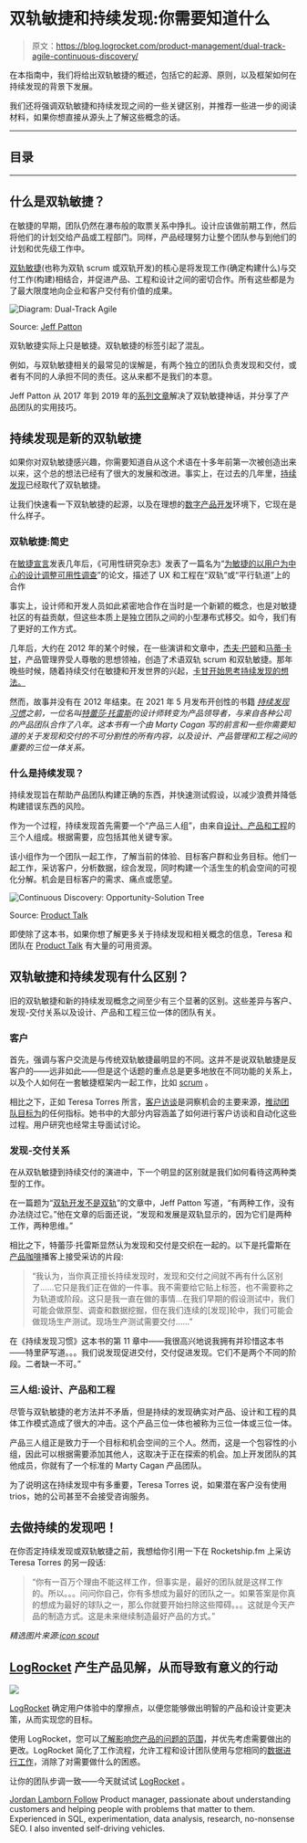 # 双轨敏捷和持续发现:你需要知道什么

> 原文：<https://blog.logrocket.com/product-management/dual-track-agile-continuous-discovery/>

在本指南中，我们将给出双轨敏捷的概述，包括它的起源、原则，以及框架如何在持续发现的背景下发展。

我们还将强调双轨敏捷和持续发现之间的一些关键区别，并推荐一些进一步的阅读材料，如果你想直接从源头上了解这些概念的话。

* * *

## 目录

* * *

## 什么是双轨敏捷？

在敏捷的早期，团队仍然在瀑布般的取票关系中挣扎。设计应该做前期工作，然后将他们的计划交给产品或工程部门。同样，产品经理努力让整个团队参与到他们的计划和优先级工作中。

[双轨敏捷](https://blog.logrocket.com/product-management/6-product-management-frameworks-you-should-know/#dual-track-agile)(也称为双轨 scrum 或双轨开发)的核心是将发现工作(确定构建什么)与交付工作(构建)相结合，并促进产品、工程和设计之间的密切合作。所有这些都是为了最大限度地向企业和客户交付有价值的成果。

![Diagram: Dual-Track Agile](img/79602d260f4ac6f8a6bc4017db799e03.png)

Source: [Jeff Patton](https://www.jpattonassociates.com/dual-track-development/)

双轨敏捷实际上只是敏捷。双轨敏捷的标签引起了混乱。

例如，与双轨敏捷相关的最常见的误解是，有两个独立的团队负责发现和交付，或者有不同的人承担不同的责任。这从来都不是我们的本意。

Jeff Patton 从 2017 年到 2019 年的[系列文章](https://www.jpattonassociates.com/dual-track-development/)解决了双轨敏捷神话，并分享了产品团队的实用技巧。

## 持续发现是新的双轨敏捷

如果你对双轨敏捷感兴趣，你需要知道自从这个术语在十多年前第一次被创造出来以来，这个总的想法已经有了很大的发展和改进。事实上，在过去的几年里，[持续发现](https://www.producttalk.org/continuous-discovery/)已经取代了双轨敏捷。

让我们快速看一下双轨敏捷的起源，以及在理想的[数字产品开发](https://blog.logrocket.com/product-management/product-managers-role-each-product-lifecycle-stage/)环境下，它现在是什么样子。

### 双轨敏捷:简史

在[敏捷宣言](https://blog.logrocket.com/product-management/four-agile-manifesto-values-explained/)发表几年后，《可用性研究杂志》发表了一篇名为“[为敏捷的以用户为中心的设计调整可用性调查](https://uxpajournal.org/wp-content/uploads/sites/7/pdf/JUS_Sy_May2007.pdf)”的论文，描述了 UX 和工程在“双轨”或“平行轨道”上的合作

事实上，设计师和开发人员如此紧密地合作在当时是一个新颖的概念，也是对敏捷社区的有益贡献，但这些本质上是独立团队之间的小型瀑布式移交。如今，我们有了更好的工作方式。

几年后，大约在 2012 年的某个时候，在一些演讲和文章中，[杰夫·巴顿](https://www.jpattonassociates.com/dual-track-development/#:~:text=it%20dual%2Dtrack-,Years%20ago,-%2C%20I%20was%20teaching)和[马蒂·卡甘](https://www.svpg.com/dual-track-agile/)，产品管理界受人尊敬的思想领袖，创造了术语双轨 scrum 和双轨敏捷。那年晚些时候，随着持续交付在敏捷和开发世界的兴起，[卡甘开始思考持续发现的想法。](https://www.svpg.com/continuous-discovery/)

然而，故事并没有在 2012 年结束。在 2021 年 5 月发布开创性的书籍 *[持续发现习惯](https://www.amazon.com/Continuous-Discovery-Habits-Discover-Products/dp/1736633309)之前，一位名叫[特蕾莎·托雷斯](https://www.producttalk.org/about/)的设计师转变为产品领导者，与来自各种公司的产品团队合作了八年。这本书有一个由 Marty Cagan 写的前言和一些你需要知道的关于发现和交付的不可分割性的所有内容，以及设计、产品管理和工程之间的重要的三位一体关系。*

### 什么是持续发现？

持续发现旨在帮助产品团队构建正确的东西，并快速测试假设，以减少浪费并降低构建错误东西的风险。

作为一个过程，持续发现首先需要一个“产品三人组”，由来自[设计、产品和工程](https://www.linkedin.com/pulse/take-product-triad-ownership-mapping-bhuvnesh-singh/)的三个人组成。根据需要，应包括其他关键专家。

该小组作为一个团队一起工作，了解当前的体验、目标客户群和业务目标。他们一起工作，采访客户，分析数据，综合发现，同时构建一个活生生的机会空间的可视化分解。机会是目标客户的需求、痛点或愿望。

![Continuous Discovery: Opportunity-Solution Tree](img/24861756a09b4872fda106f87a80e919.png)

Source: [Product Talk](https://www.producttalk.org/2021/08/product-discovery/)

即使除了这本书，如果你想了解更多关于持续发现和相关概念的信息，Teresa 和团队在 [Product Talk](https://www.producttalk.org/) 有大量的可用资源。

## 双轨敏捷和持续发现有什么区别？

旧的双轨敏捷和新的持续发现概念之间至少有三个显著的区别。这些差异与客户、发现-交付关系以及设计、产品和工程三位一体的团队有关。

### 客户

首先，强调与客户交流是与传统双轨敏捷最明显的不同。这并不是说双轨敏捷是反客户的——远非如此——但是这个话题的重点总是更多地放在不同功能的关系上，以及个人如何在一套敏捷框架内一起工作，比如 [scrum](https://blog.logrocket.com/product-management/what-are-five-types-of-scrum-meetings/) 。

相比之下，正如 Teresa Torres 所言，[客户访谈](https://www.producttalk.org/customer-interviews/)是洞察机会的主要来源，[推动团队目标为](https://blog.logrocket.com/product-management/what-product-management-metrics-matter-most-to-pms/)的任何指标。她书中的大部分内容涵盖了如何进行客户访谈和自动化这些过程。用户研究也经常主导面试讨论。

### 发现-交付关系

在从双轨敏捷到持续交付的演进中，下一个明显的区别就是我们如何看待这两种类型的工作。

在一篇题为“[双轨开发不是双轨](https://www.jpattonassociates.com/dual-track-development/)”的文章中，Jeff Patton 写道，“有两种工作，没有办法绕过它。”他在文章的后面还说，“发现和发展是双轨显示的，因为它们是两种工作，两种思维。”

相比之下，特蕾莎·托雷斯显然认为发现和交付是交织在一起的。以下是托雷斯在[产品咖啡](https://anchor.fm/product-coffee/episodes/96--Building-Continuous-Discovery-Habits-wTeresa-Torres-e1f0rrf)播客上接受采访的片段:

> “我认为，当你真正擅长持续发现时，发现和交付之间就不再有什么区别了……它只是我们正在做的一件事。我不需要给它贴上标签，也不需要称之为轨道或阶段。这只是我一直在做的事情…在我们早期的假设测试中，我们可能会做原型、调查和数据挖掘，但在我们连续的[发现]轮中，我们可能会做现场生产测试。现场生产测试需要交付……”

在《持续发现习惯》这本书的第 11 章中——我很高兴地说我拥有并珍惜这本书——特里萨写道。。。我们说发现促进交付，交付促进发现。它们不是两个不同的阶段。二者缺一不可。”

### 三人组:设计、产品和工程

尽管与双轨敏捷的老方法并不矛盾，但是持续的发现确实对产品、设计和工程的具体工作模式造成了很大的冲击。这个产品三位一体也被称为三位一体或三位一体。

产品三人组正是致力于一个目标和机会空间的三个人。然而，这是一个包容性的小组，因此可以根据需要添加其他人，这取决于正在探索的机会。加上开发团队的其他成员，你就有了一个标准的 Marty Cagan 产品团队。

为了说明这在持续发现中有多重要，Teresa Torres 说，如果潜在客户没有使用 trios，她的公司甚至不会接受咨询服务。

## 去做持续的发现吧！

在你否定持续发现或双轨敏捷之前，我想给你引用一下在 Rocketship.fm 上采访 Teresa Torres 的另一段话:

> “你有一百万个理由不能这样工作，但事实是，最好的团队就是这样工作的。所以。。。问问你自己，你有多想成为最好的团队之一。如果答案是你真的想成为最好的球队之一，那么你就要开始扫除这些障碍。。。这就是今天产品的制造方式。这是未来继续制造最好产品的方式。”

*精选图片来源:[icon scout](https://iconscout.com/icon/agile-transition-4801792)*

## [LogRocket](https://lp.logrocket.com/blg/pm-signup) 产生产品见解，从而导致有意义的行动

[![](img/1af2ef21ae5da387d71d92a7a09c08e8.png)](https://lp.logrocket.com/blg/pm-signup)

[LogRocket](https://lp.logrocket.com/blg/pm-signup) 确定用户体验中的摩擦点，以便您能够做出明智的产品和设计变更决策，从而实现您的目标。

使用 LogRocket，您可以[了解影响您产品的问题的范围](https://logrocket.com/for/analytics-for-web-applications)，并优先考虑需要做出的更改。LogRocket 简化了工作流程，允许工程和设计团队使用与您相同的[数据进行工作](https://logrocket.com/for/web-analytics-solutions)，消除了对需要做什么的困惑。

让你的团队步调一致——今天就试试 [LogRocket](https://lp.logrocket.com/blg/pm-signup) 。

[Jordan Lamborn Follow](https://blog.logrocket.com/author/jordanlamborn/) Product manager, passionate about understanding customers and helping people with problems that matter to them. Experienced in SQL, experimentation, data analysis, research, no-nonsense SEO. I also invented self-driving vehicles.
